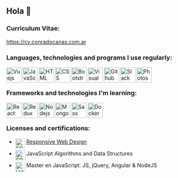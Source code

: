 ## Hola 👋

### Curriculum Vitae:
https://cv.conradocanas.com.ar

### Languages, technologies and programs I use regularly:

<img align="left" alt="Vuejs" width="40" src="https://devicons.github.io/devicon/devicon.git/icons/vuejs/vuejs-original.svg" />
<img align="left" alt="JavaScript" width="40" src="https://devicons.github.io/devicon/devicon.git/icons/javascript/javascript-plain.svg" />
<img align="left" alt="HTML" width="40" src="https://devicons.github.io/devicon/devicon.git/icons/html5/html5-original.svg" />
<img align="left" alt="CSS" width="40" src="https://devicons.github.io/devicon/devicon.git/icons/css3/css3-original.svg" />
<img align="left" alt="Bootstrap" width="40" src="https://devicons.github.io/devicon/devicon.git/icons/bootstrap/bootstrap-plain.svg" />
<img align="left" alt="Visual Studio Code" width="40px" src="https://devicons.github.io/devicon/devicon.git/icons/visualstudio/visualstudio-plain.svg" />
<img align="left" alt="Github" width="40px" src="https://devicons.github.io/devicon/devicon.git/icons/github/github-original.svg" />
<img align="left" alt="Slack" width="40px" src="https://devicons.github.io/devicon/devicon.git/icons/slack/slack-original.svg" />
<img align="left" alt="Photoshop" width="40" src="https://devicons.github.io/devicon/devicon.git/icons/photoshop/photoshop-plain.svg" />


<br><br>

### Frameworks and technologies I'm learning:

<img align="left" alt="React" width="40" src="https://devicons.github.io/devicon/devicon.git/icons/react/react-original.svg" />
<img align="left" alt="Redux" width="40" src="https://devicons.github.io/devicon/devicon.git/icons/redux/redux-original.svg" />
<img align="left" alt="Nodejs" width="40" src="https://devicons.github.io/devicon/devicon.git/icons/nodejs/nodejs-original.svg" />
<img align="left" alt="MongoDB" width="40" src="https://devicons.github.io/devicon/devicon.git/icons/mongodb/mongodb-original.svg" />
<img align="left" alt="Sass" width="40" src="https://devicons.github.io/devicon/devicon.git/icons/sass/sass-original.svg" />
<img align="left" alt="Docker" width="40" src="https://devicons.github.io/devicon/devicon.git/icons/docker/docker-original.svg" />


<br><br>

### Licenses and certifications:

* <img align="left" alt="FCC" width="26px" src="https://img.icons8.com/windows/32/000000/free-code-camp.png"/> [Responsive Web Design](https://www.freecodecamp.org/certification/conradocanas/responsive-web-design)

* <img align="left" alt="FCC" width="26px" src="https://img.icons8.com/windows/32/000000/free-code-camp.png"/> JavaScript Algorithms and Data Structures

* <img align="left" alt="Udemy" width="26px" src="https://cdn.freebiesupply.com/logos/large/2x/udemy-1-logo-png-transparent.png"/> Master en JavaScript: JS, jQuery, Angular & NodeJS
<!--
**conradocanas/conradocanas** is a ✨ _special_ ✨ repository because its `README.md` (this file) appears on your GitHub profile.

Here are some ideas to get you started:

- 🔭 I’m currently working on ...
- 🌱 I’m currently learning ...
- 👯 I’m looking to collaborate on ...
- 🤔 I’m looking for help with ...
- 💬 Ask me about ...
- 📫 How to reach me: ...
- 😄 Pronouns: ...
- ⚡ Fun fact: ...
-->
